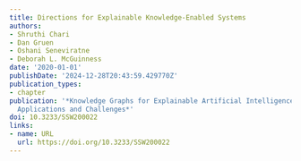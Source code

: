 ```yaml
---
title: Directions for Explainable Knowledge-Enabled Systems
authors:
- Shruthi Chari
- Dan Gruen
- Oshani Seneviratne
- Deborah L. McGuinness
date: '2020-01-01'
publishDate: '2024-12-28T20:43:59.429770Z'
publication_types:
- chapter
publication: '*Knowledge Graphs for Explainable Artificial Intelligence: Foundations,
  Applications and Challenges*'
doi: 10.3233/SSW200022
links:
- name: URL
  url: https://doi.org/10.3233/SSW200022
---
```

